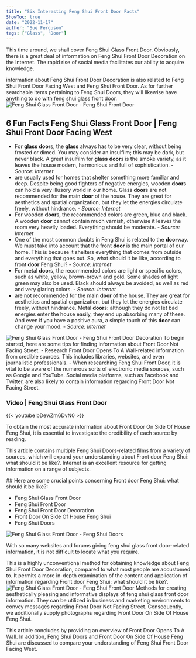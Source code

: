 ```yaml
---
title: "Six Interesting Feng Shui Front Door Facts"
ShowToc: true 
date: "2022-11-17"
author: "Sue Ferguson" 
tags: ["Glass", "Door"]
---
```


	
This time around, we shall cover Feng Shui Glass Front Door. Obviously, there is a great deal of information on Feng Shui Front Door Decoration on the Internet. The rapid rise of social media facilitates our ability to acquire knowledge.

information about Feng Shui Front Door Decoration is also related to Feng Shui Front Door Facing West and Feng Shui Front Door. As for further searchable items pertaining to Feng Shui Doors, they will likewise have anything to do with feng shui glass front door.
<img loading="lazy" src="https://www.lushome.com/wp-content/uploads/2016/02/heart-shaped-food-decoration-ideas-valentines-day-16.jpg" onerror="this.onerror=null;this.src='https://blogger.googleusercontent.com/img/a/AVvXsEhe7F7TRXHtjiKvHb5vS7DmnxvpHiDyoYyYvm1nHB3Qp2_w3BnM6A2eq4v7FYxCC9bfZt3a9vIMtAYEKUiaDQbHMg-ViyGmRIj39MLp0bGFfgfYw1Dc9q_H-T0wiTm3l0Uq42dETrN9eC8aGJ9_IORZsxST1AcLR7np1koOfcc7tnHa4S8Mwz_xD9d0=s16000';" alt="Feng Shui Glass Front Door - Feng Shui Front Door" >

## 6 Fun Facts Feng Shui Glass Front Door | Feng Shui Front Door Facing West
-   For **glass** **door**s, the **glass** always has to be very clear, without being frosted or dimed. You may consider an insulfilm; this may be dark, but never black. A great insulfilm for **glass** **door**s is the smoke variety, as it leaves the house modern, harmonious and full of sophistication. - <cite>Source: Internet</cite>
-   are usually used for homes that shelter something more familiar and deep. Despite being good fighters of negative energies, wooden **door**s can hold a very illusory world in our home. Glass **door**s are not recommended for the main **door** of the house. They are great for aesthetics and spatial organization, but they let the energies circulate freely, without hindrance. - <cite>Source: Internet</cite>
-   For wooden **door**s, the recommended colors are green, blue and black. A wooden **door** cannot contain much varnish, otherwise it leaves the room very heavily loaded. Everything should be moderate. - <cite>Source: Internet</cite>
-   One of the most common doubts in Feng Shui is related to the **door**way. We must take into account that the front **door** is the main portal of our home. This is because it shelters everything that comes from outside and everything that goes out. So, what should it be like, according to front **door** Feng Shui? - <cite>Source: Internet</cite>
-   For metal **door**s, the recommended colors are light or specific colors, such as white, yellow, brown-brown and gold. Some shades of light green may also be used. Black should always be avoided, as well as red and very glaring colors. - <cite>Source: Internet</cite>
-   are not recommended for the main **door** of the house. They are great for aesthetics and spatial organization, but they let the energies circulate freely, without hindrance. Metal **door**s: although they do not let bad energies enter the house easily, they end up absorbing many of these. And even if you have a positive aura, a simple touch of this **door** can change your mood. - <cite>Source: Internet</cite>


<img loading="lazy" src="https://www.lushome.com/wp-content/uploads/2010/02/metal-tiles-metalic-tile-designs-5.jpg" onerror="this.onerror=null;this.src='https://blogger.googleusercontent.com/img/a/AVvXsEhe7F7TRXHtjiKvHb5vS7DmnxvpHiDyoYyYvm1nHB3Qp2_w3BnM6A2eq4v7FYxCC9bfZt3a9vIMtAYEKUiaDQbHMg-ViyGmRIj39MLp0bGFfgfYw1Dc9q_H-T0wiTm3l0Uq42dETrN9eC8aGJ9_IORZsxST1AcLR7np1koOfcc7tnHa4S8Mwz_xD9d0=s16000';" alt="Feng Shui Glass Front Door - Feng Shui Front Door Decoration" >
To begin started, here are some tips for finding information about Front Door Not Facing Street:
- Research Front Door Opens To A Wall-related information from credible sources. This includes libraries, websites, and even journalistic professionals.
- When researching Feng Shui Front Door, it is vital to be aware of the numerous sorts of electronic media sources, such as Google and YouTube. Social media platforms, such as Facebook and Twitter, are also likely to contain information regarding Front Door Not Facing Street.

### Video | Feng Shui Glass Front Door
{{< youtube bDewZm6DvN0 >}} 

To obtain the most accurate information about Front Door On Side Of House Feng Shui, it is essential to investigate the credibility of each source by reading.

This article contains multiple Feng Shui Doors-related films from a variety of sources, which will expand your understanding about Front door Feng Shui: what should it be like?. Internet is an excellent resource for getting information on a range of subjects.
<script async="async" data-cfasync="false" src="//normallydemandedalter.com/fe63df3c5408708b15d8dc3d9b206b31/invoke.js"></script>
<div id="container-fe63df3c5408708b15d8dc3d9b206b31"></div>
## Here are some crucial points concerning Front door Feng Shui: what should it be like?:

- Feng Shui Glass Front Door
- Feng Shui Front Door
- Feng Shui Front Door Decoration
- Front Door On Side Of House Feng Shui
- Feng Shui Doors

 <img loading="lazy" src="https://www.lushome.com/wp-content/uploads/2012/01/candles-centerpiece-table-decorating-ideas-valentines-day-15.jpg" onerror="this.onerror=null;this.src='https://blogger.googleusercontent.com/img/a/AVvXsEhe7F7TRXHtjiKvHb5vS7DmnxvpHiDyoYyYvm1nHB3Qp2_w3BnM6A2eq4v7FYxCC9bfZt3a9vIMtAYEKUiaDQbHMg-ViyGmRIj39MLp0bGFfgfYw1Dc9q_H-T0wiTm3l0Uq42dETrN9eC8aGJ9_IORZsxST1AcLR7np1koOfcc7tnHa4S8Mwz_xD9d0=s16000';" alt="Feng Shui Glass Front Door - Feng Shui Doors" >

With so many websites and forums giving feng shui glass front door-related information, it is not difficult to locate what you require.

This is a highly unconventional method for obtaining knowledge about Feng Shui Front Door Decoration, compared to what most people are accustomed to. It permits a more in-depth examination of the content and application of information regarding Front door Feng Shui: what should it be like?.
<img loading="lazy" src="https://www.lushome.com/wp-content/uploads/2013/05/home-art-studio-ideas-interior-design-22.jpg" onerror="this.onerror=null;this.src='https://blogger.googleusercontent.com/img/a/AVvXsEhe7F7TRXHtjiKvHb5vS7DmnxvpHiDyoYyYvm1nHB3Qp2_w3BnM6A2eq4v7FYxCC9bfZt3a9vIMtAYEKUiaDQbHMg-ViyGmRIj39MLp0bGFfgfYw1Dc9q_H-T0wiTm3l0Uq42dETrN9eC8aGJ9_IORZsxST1AcLR7np1koOfcc7tnHa4S8Mwz_xD9d0=s16000';" alt="Feng Shui Glass Front Door - Feng Shui Front Door" >
Methods for creating aesthetically pleasing and informative displays of feng shui glass front door information. They can be utilized in business and marketing environments to convey messages regarding Front Door Not Facing Street. Consequently, we additionally supply photographs regarding Front Door On Side Of House Feng Shui.

This article concludes by providing an overview of Front Door Opens To A Wall. In addition, Feng Shui Doors and Front Door On Side Of House Feng Shui are discussed to compare your understanding of Feng Shui Front Door Facing West.
	
	

